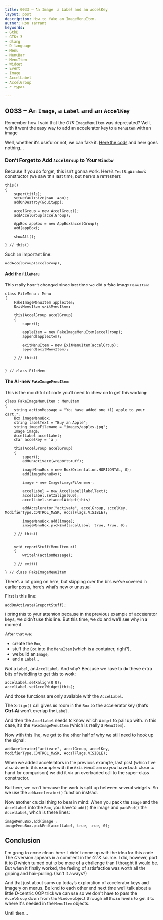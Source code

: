 ```yaml
---
title: 0033 – An Image, a Label and an AccelKey
layout: post
description: How to fake an ImageMenuItem.
author: Ron Tarrant
keywords:
- GtkD
- GTK+ 3
- dlang
- D language
- Menu
- MenuBar
- MenuItem
- Widget
- Event
- Image
- AccelLabel
- AccelGroup
- c.types

---
```


## 0033 – An `Image`, a `Label` and an `AccelKey`

Remember how I said that the *GTK* `ImageMenuItem` was deprecated? Well, with it went the easy way to add an accelerator key to a `MenuItem` with an image.

Well, whether it's useful or not, we can fake it. [Here the code](https://github.com/rontarrant/gtkDcoding/blob/master/012_menus/menu_012_17_accel_fake_image_item.d) and here goes nothing…

### Don’t Forget to Add `AccelGroup` to Your `Window`

Because if you do forget, this isn't gonna work. Here’s `TestRigWindow`’s constructor (we saw this last time, but here's a refresher):

	this()
	{
		super(title);
		setDefaultSize(640, 480);
		addOnDestroy(&quitApp);
	
		accelGroup = new AccelGroup();
		addAccelGroup(accelGroup);
			
		AppBox appBox = new AppBox(accelGroup);
		add(appBox);
			
		showAll();
			
	} // this()

Such an important line:

	addAccelGroup(accelGroup);

#### Add the `FileMenu`

This really hasn’t changed since last time we did a fake image `MenuItem`:

	class FileMenu : Menu
	{
		FakeImageMenuItem appleItem;
		ExitMenuItem exitMenuItem;
		
		this(AccelGroup accelGroup)
		{
			super();
			
			appleItem = new FakeImageMenuItem(accelGroup);
			append(appleItem);
			
			exitMenuItem = new ExitMenuItem(accelGroup);
			append(exitMenuItem);
	
		} // this()
		
		
	} // class FileMenu

#### The All-new `FakeImageMenuItem`

This is the mouthful of code you’ll need to chew on to get this working:

	class FakeImageMenuItem : MenuItem
	{
		string actionMessage = "You have added one (1) apple to your cart.";
		Box imageMenuBox;
		string labelText = "Buy an Apple";
		string imageFilename = "images/apples.jpg";
		Image image;
		AccelLabel accelLabel;
		char accelKey = 'a';
	   
		this(AccelGroup accelGroup)
		{
			super();
			addOnActivate(&reportStuff);
					
			imageMenuBox = new Box(Orientation.HORIZONTAL, 0);
			add(imageMenuBox);
	
			image = new Image(imageFilename);
	
			accelLabel = new AccelLabel(labelText);
			accelLabel.setXalign(0.0);
			accelLabel.setAccelWidget(this);
			
			addAccelerator("activate", accelGroup, accelKey, ModifierType.CONTROL_MASK, AccelFlags.VISIBLE);
	
			imageMenuBox.add(image);
			imageMenuBox.packEnd(accelLabel, true, true, 0);
		
		} // this()
		
		
		void reportStuff(MenuItem mi)
		{
			writeln(actionMessage);
			
		} // exit()
		
	} // class FakeImageMenuItem

There’s a lot going on here, but skipping over the bits we’ve covered in earlier posts, here’s what’s new or unusual:

First is this line:

	addOnActivate(&reportStuff);

I bring this to your attention because in the previous example of accelerator keys, we didn’t use this line. But this time, we do and we’ll see why in a moment.

After that we:

- create the `Box`,
- stuff the `Box` into the `MenuItem` (which is a container, right?),
- we build an `Image`,
- and a `Label`…

*Not* a `Label`, an `AccelLabel`. And why? Because we have to do these extra bits of twiddling to get this to work:

	accelLabel.setXalign(0.0);
	accelLabel.setAccelWidget(this);

And those functions are only available with the `AccelLabel`.

The `Xalign()` call gives us room in the `Box` so the accelerator key (that’s **Ctrl-A**) won’t overlap the `Label`.

And then the `AccelLabel` needs to know which `Widget` to pair up with. In this case, it’s the `FakeImageMenuItem` (which is really a `MenuItem`).

Now with this line, we get to the other half of why we still need to hook up the signal:

	addAccelerator("activate", accelGroup, accelKey, ModifierType.CONTROL_MASK, AccelFlags.VISIBLE);

When we added accelerators in the previous example, last post (which I’ve also done in this example with the `Exit` `MenuItem` so you have both close to hand for comparison) we did it via an overloaded call to the super-class constructor.

But here, we can’t because the work is split up between several widgets. So we use the `addAccelerator()` function instead.

Now another crucial thing to bear in mind: When you pack the `Image` and the `AccelLabel` into the `Box`, you have to `add()` the image and `packEnd()` the `AccelLabel`, which is these lines:

	imageMenuBox.add(image);
	imageMenuBox.packEnd(accelLabel, true, true, 0);

## Conclusion

I'm going to come clean, here. I didn't come up with the idea for this code. The *C* version appears in a comment in the *GTK* source. I did, however, port it to *D* which turned out to be more of a challenge than I thought it would be. But when it finally worked, the feeling of satisfaction was worth all the griping and hair-pulling. (Isn't it always?)
 
And that just about sums up today’s exploration of accelerator keys and imagery on menus. Be kind to each other and next time we’ll talk about a little *D*-centric OOP trick we can use so we don't have to pass the `AccelGroup` down from the `Window` object through all those levels to get it to where it's needed in the `MenuItem` objects.

Until then...
